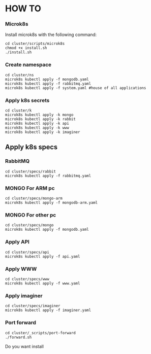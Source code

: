 # HOW TO

### Microk8s

Install microk8s with the following command:

```
cd cluster/scripts/microk8s
chmod +x install.sh
./install.sh
```

### Create namespace
```
cd cluster/ns
microk8s kubectl apply -f mongodb.yaml
microk8s kubectl apply -f rabbitmq.yaml
microk8s kubectl apply -f system.yaml #house of all applications
```

### Apply k8s secrets 
```
cd cluster/k
microk8s kubectl apply -k mongo
microk8s kubectl apply -k rabbit
microk8s kubectl apply -k api
microk8s kubectl apply -k www
microk8s kubectl apply -k imaginer
```

## Apply k8s specs

### RabbitMQ
```
cd cluster/specs/rabbit
microk8s kubectl apply -f rabbitmq.yaml
```

### MONGO For ARM pc
```
cd cluster/specs/mongo-arm
microk8s kubectl apply -f mongodb-arm.yaml
```

### MONGO For other pc
```
cd cluster/specs/mongo
microk8s kubectl apply -f mongodb.yaml
```

### Apply API
```
cd cluster/specs/api
microk8s kubectl apply -f api.yaml
```

### Apply WWW
```
cd cluster/specs/www
microk8s kubectl apply -f www.yaml
```

### Apply imaginer
```
cd cluster/specs/imaginer
microk8s kubectl apply -f imaginer.yaml
```

### Port forward 
```
cd cluster/_scripts/port-forward
./forward.sh
```

Do you want install 

